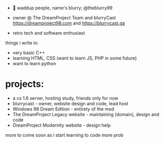 - 👋 waddup people, name's blurry; @theblurry99
- owner @ The DreamProject Team and blurryCast
https://dreamproject98.com and https://blurrycast.ga

- retro tech and software enthusiast

things i write in:
- very basic C++
- learning HTML, CSS (want to learn JS, PHP in some future)
- want to learn python

# projects:
- a cs 1.6 server, hosting study, friends only for now
- blurrycast - owner, website design and code, lead host
- Windows 98 Dream Edition - entirety of the mod
- The DreamProject Legacy website - maintaining (domain), design and code
- DreamProject Modernity website - design help

more to come soon as i start learning to code more prob
